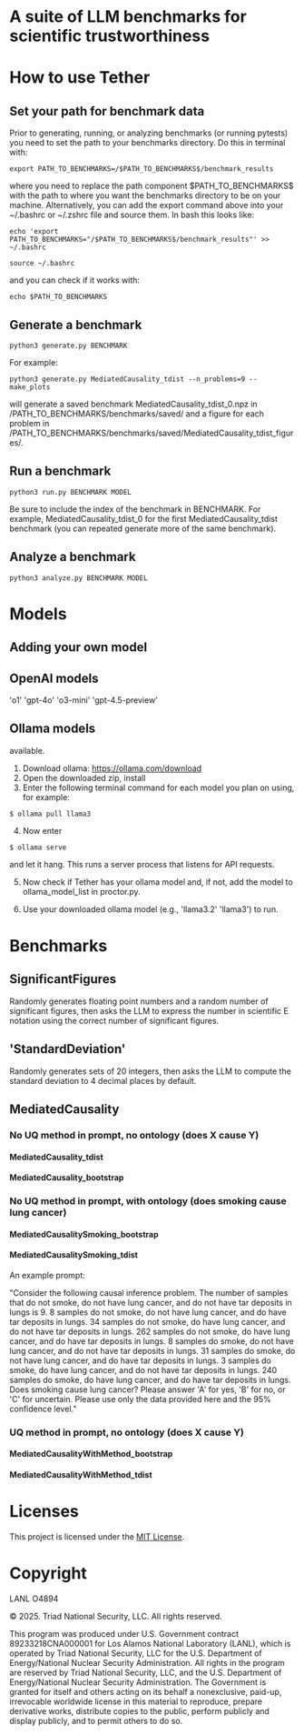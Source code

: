 # A suite of LLM benchmarks for scientific trustworthiness 

# How to use Tether

## Set your path for benchmark data
Prior to generating, running, or analyzing benchmarks (or running pytests) you need to set the path to your benchmarks directory. Do this in terminal with:

`export PATH_TO_BENCHMARKS=/$PATH_TO_BENCHMARKS$/benchmark_results`

where you need to replace the path component \$PATH_TO_BENCHMARKS\$ with the path to where you want the benchmarks directory to be on your machine. Alternatively, you can add the export command above into your ~/.bashrc or ~/.zshrc file and source them. In bash this looks like:

`echo 'export PATH_TO_BENCHMARKS="/$PATH_TO_BENCHMARKS$/benchmark_results"' >> ~/.bashrc`

`source ~/.bashrc`

and you can check if it works with:

`echo $PATH_TO_BENCHMARKS`

## Generate a benchmark

`python3 generate.py BENCHMARK`

For example:

`python3 generate.py MediatedCausality_tdist --n_problems=9 --make_plots`

will generate a saved benchmark MediatedCausality_tdist_0.npz in /PATH_TO_BENCHMARKS/benchmarks/saved/ and a figure for each problem in /PATH_TO_BENCHMARKS/benchmarks/saved/MediatedCausality_tdist_figures/.

## Run a benchmark

`python3 run.py BENCHMARK MODEL`

Be sure to include the index of the benchmark in BENCHMARK. For example, MediatedCausality_tdist_0 for the first MediatedCausality_tdist benchmark (you can repeated generate more of the same benchmark).

## Analyze a benchmark

`python3 analyze.py BENCHMARK MODEL`

# Models

## Adding your own model

## OpenAI models

'o1' 'gpt-4o' 'o3-mini' 'gpt-4.5-preview'

## Ollama models

 available.

1) Download ollama: https://ollama.com/download  
2) Open the downloaded zip, install   
3) Enter the following terminal command for each model you plan on using, for example:  

`$ ollama pull llama3`   

4) Now enter 

`$ ollama serve` 

and let it hang. This runs a server process that listens for API requests.

5) Now check if Tether has your ollama model and, if not, add the model to ollama_model_list in proctor.py.

6) Use your downloaded ollama model (e.g., 'llama3.2' 'llama3') to run.

# Benchmarks 

## SignificantFigures
Randomly generates floating point numbers and a random number of significant figures, then asks the LLM to express the number in scientific E notation using the correct number of significant figures. 

## 'StandardDeviation'
Randomly generates sets of 20 integers, then asks the LLM to compute the standard deviation to 4 decimal places by default.

## MediatedCausality 

### No UQ method in prompt, no ontology (does X cause Y)
#### MediatedCausality_tdist
#### MediatedCausality_bootstrap

### No UQ method in prompt, with ontology (does smoking cause lung cancer)

#### MediatedCausalitySmoking_bootstrap
#### MediatedCausalitySmoking_tdist
An example prompt:  
  
"Consider the following causal inference problem. The number of samples that do not smoke, do not have lung cancer, and do not have tar deposits in lungs is 9. 8 samples do not smoke, do not have lung cancer, and do have tar deposits in lungs. 34 samples do not smoke, do have lung cancer, and do not have tar deposits in lungs. 262 samples do not smoke, do have lung cancer, and do have tar deposits in lungs. 8 samples do smoke, do not have lung cancer, and do not have tar deposits in lungs. 31 samples do smoke, do not have lung cancer, and do have tar deposits in lungs. 3 samples do smoke, do have lung cancer, and do not have tar deposits in lungs. 240 samples do smoke, do have lung cancer, and do have tar deposits in lungs. Does smoking cause lung cancer? Please answer 'A' for yes, 'B' for no, or 'C' for uncertain. Please use only the data provided here and the 95% confidence level."

### UQ method in prompt, no ontology (does X cause Y)
#### MediatedCausalityWithMethod_bootstrap
#### MediatedCausalityWithMethod_tdist



# Licenses
This project is licensed under the [MIT License](LICENSE.md).

# Copyright
LANL O4894

© 2025. Triad National Security, LLC. All rights reserved.

This program was produced under U.S. Government contract 89233218CNA000001 for Los Alamos National Laboratory (LANL), which is operated by Triad National Security, LLC for the U.S. Department of Energy/National Nuclear Security Administration. All rights in the program are reserved by Triad National Security, LLC, and the U.S. Department of Energy/National Nuclear Security Administration. The Government is granted for itself and others acting on its behalf a nonexclusive, paid-up, irrevocable worldwide license in this material to reproduce, prepare derivative works, distribute copies to the public, perform publicly and display publicly, and to permit others to do so.
